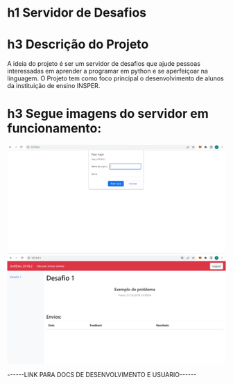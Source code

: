 # h1 Servidor de Desafios   

# h3 Descrição do Projeto

A ideia do projeto é ser um servidor de desafios que ajude pessoas interessadas em aprender a programar em python e se aperfeiçoar na linguagem. 
O Projeto tem como foco principal o desenvolvimento de alunos da instituição de ensino INSPER.

# h3 Segue imagens do servidor em funcionamento:
![Alt text](screen1.png?raw=true "Optional Title")
![Alt text](screen2.png?raw=true "Optional Title")

------LINK PARA DOCS DE DESENVOLVIMENTO E USUARIO------